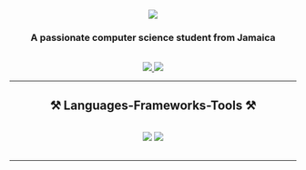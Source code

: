 

<h1 align="center">
    <img src="https://readme-typing-svg.herokuapp.com/?font=Righteous&size=35&center=true&vCenter=true&width=500&height=70&duration=4000&lines=Hi+There!+👋;" />
</h1>

<h3 align="center">A passionate computer science student from Jamaica</h3>

<br/>

<div align="center"> 
  <a href="mailto:moraisdukej@gmail.com">
    <img src="https://skillicons.dev/icons?i=gmail" />
  </a>
  <a href="https://www.linkedin.com/in/joseph-morais-duke-0357402b5/" target="_blank">
    <img src="https://skillicons.dev/icons?i=linkedin" target="_blank" />
  </a>
</div>

 <hr/>
 
<h2 align="center">⚒️ Languages-Frameworks-Tools ⚒️</h2>
<br/>
<div align="center">
    <img src="https://skillicons.dev/icons?i=python,c,cs,tailwind" />
    <img src="https://skillicons.dev/icons?i=vscode,github,git,figma" /><br>
</div>

<br/>
<hr/>
<div align="center">



